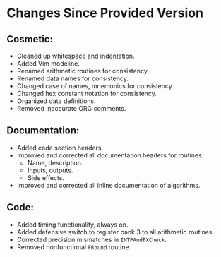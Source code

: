 Changes Since Provided Version
==============================
Cosmetic:
---------
* Cleaned up whitespace and indentation.
* Added Vim modeline.
* Renamed arithmetic routines for consistency.
* Renamed data names for consistency.
* Changed case of names, mnemonics for consistency.
* Changed hex constant notation for consistency.
* Organized data definitions.
* Removed inaccurate ORG comments.

Documentation:
--------------
* Added code section headers.
* Improved and corrected all documentation headers for routines.
	- Name, description.
	- Inputs, outputs.
	- Side effects.
* Improved and corrected all inline documentation of algorithms.

Code:
-----
* Added timing functionality, always on.
* Added defensive switch to register bank 3 to all arithmetic routines.
* Corrected precision mismatches in `INTPAndFXCheck`.
* Removed nonfunctional `FRound` routine.
